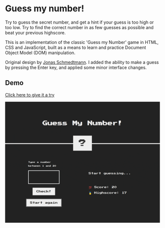 # Guess my number!

Try to guess the secret number, and get a hint if your guess is too high or too low. Try to find the correct number in as few guesses as possible and beat your previous highscore.



This is an implementation of the classic 'Guess my Number' game in HTML, CSS and JavaScript, built as a means to learn and practice Document Object Model (DOM) manipulation.

Original design by [Jonas Schmedtmann](https://github.com/jonasschmedtmann). I added the ability to make a guess by pressing the Enter key, and applied some minor interface changes.

## Demo

[Click here to give it a try](https://msgaspar.github.io/guess-my-number-game)

![Guess my name demo](demo.gif)
